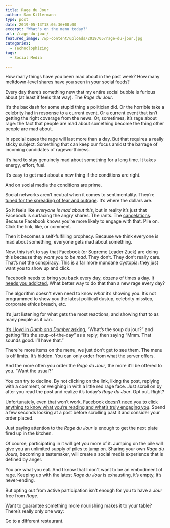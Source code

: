 ```yaml
---
title: Rage du Jour
author: Sam Killermann
type: post
date: 2019-05-13T18:05:36+00:00
excerpt: "What's on the menu today?"
url: /rage-du-jour/
featured_image: /wp-content/uploads/2019/05/rage-du-jour.jpg
categories:
  - Technolophizing
tags:
  - Social Media

---
```

How many things have you been mad about in the past week? How many meltdown-level shares have you seen in your social feeds?

Every day there&#8217;s something new that my entire social bubble is furious about (at least if feels that way). The _Rage du Jour_. 

It&#8217;s the backlash for some stupid thing a politician did. Or the horrible take a celebrity had in response to a current event. Or a current event that isn&#8217;t getting the right coverage from the news. Or, sometimes, it&#8217;s rage about rage: the fact that people are mad about something become the thing other people are mad about.

In special cases the rage will last more than a day. But that requires a really sticky subject. Something that can keep our focus amidst the barrage of incoming candidates of rageworthiness.

It&#8217;s hard to stay genuinely mad about something for a long time. It takes energy, effort, fuel. 

It&#8217;s easy to get mad about a new thing if the conditions are right.

And on social media the conditions are prime.

<!--more-->

Social networks aren&#8217;t neutral when it comes to sentimentality. They&#8217;re [tuned for the spreading of fear and outrage][1]. It&#8217;s where the dollars are.

So it feels like _everyone is mad about this_, but in reality it&#8217;s just that Facebook is surfacing the angry shares. The rants. The [cancelations][2]. Because Facebook knows you&#8217;re more likely to engage with that. Pile on. Click the link, like, or comment.

Then it becomes a self-fulfilling prophecy. Because we think everyone is mad about something, everyone gets mad about something.

Now, this isn&#8217;t to say that Facebook (or Supreme Leader Zuck) are doing this because they _want you to be mad._ They don&#8217;t. They don&#8217;t really care. That&#8217;s not the conspiracy. This is a far more mundane dystopia: they just want you to show up and click.

Facebook needs to bring you back every day, dozens of times a day. [It needs you addicted.][3] What better way to do that than a new rage every day?

The algorithm doesn&#8217;t even need to know _what_ it&#8217;s showing you. It&#8217;s not programmed to show you the latest political dustup, celebrity misstep, corporate ethics breach, etc.

It&#8217;s just listening for what gets the most reactions, and showing that to as many people as it can. 

[It&#8217;s Lloyd in _Dumb and Dumber_ asking][4], &#8220;What&#8217;s the soup du jour?&#8221; and getting &#8220;It&#8217;s the soup-of-the-day&#8221; as a reply, then saying &#8220;Mmm. That sounds good. I&#8217;ll have that.&#8221;

There&#8217;re more items on the menu, we just don&#8217;t get to see them. The menu is off limits. It&#8217;s hidden. You can only order from what the server offers. 

And the more often you order the _Rage du Jour_, the more it&#8217;ll be offered to you. &#8220;Want the usual?&#8221;

You can try to decline. By not clicking on the link, liking the post, replying with a comment, or weighing in with a little red rage face. Just scroll on by after you read the post and realize it&#8217;s today&#8217;s _Rage du Jour_. Opt out. Right?

Unfortunately, even that won&#8217;t work. Facebook [doesn&#8217;t need you to click anything to know what you&#8217;re reading and what&#8217;s truly engaging you][5]. Spend a few seconds looking at a post before scrolling past it and consider your order placed.

Just paying attention to the _Rage du Jour_ is enough to get the next plate fired up in the kitchen.

Of course, participating in it will get you more of it. Jumping on the pile will give you an unlimited supply of piles to jump on. Sharing your own _Rage du Jours_, becoming a tastemaker, will create a social media experience that is defined by anger. 

You are what you eat. And I know that I don&#8217;t want to be an embodiment of rage. Keeping up with the latest _Rage du Jour_ is exhausting, it&#8217;s empty, it&#8217;s never-ending.

But opting out from active participation isn&#8217;t enough for you to have a _Jour_ free from _Rage._

Want to guarantee something more nourishing makes it to your table? There&#8217;s really only one way:

Go to a different restaurant.

 [1]: https://medium.com/@tobiasrose/the-enemy-in-our-feeds-e86511488de
 [2]: /cancel-debts-not-people/
 [3]: https://www.bbc.com/news/technology-44640959
 [4]: https://youtu.be/rXaENvEzKTY?t=23
 [5]: https://newsroom.fb.com/news/2015/06/news-feed-fyi-taking-into-account-time-spent-on-stories/